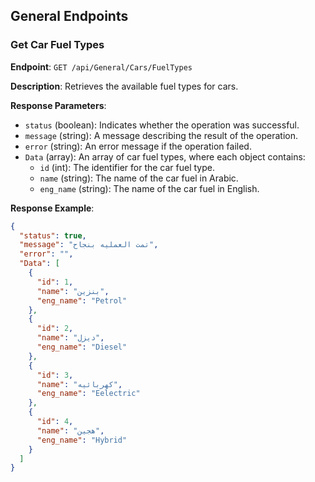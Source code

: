 ## General Endpoints

### Get Car Fuel Types

**Endpoint**: `GET /api/General/Cars/FuelTypes`

**Description**: Retrieves the available fuel types for cars.

**Response Parameters**:
- `status` (boolean): Indicates whether the operation was successful.
- `message` (string): A message describing the result of the operation.
- `error` (string): An error message if the operation failed.
- `Data` (array): An array of car fuel types, where each object contains:
  - `id` (int): The identifier for the car fuel type.
  - `name` (string): The name of the car fuel in Arabic.
  - `eng_name` (string): The name of the car fuel in English.

**Response Example**:
```json
{
  "status": true,
  "message": "تمت العمليه بنجاح",
  "error": "",
  "Data": [
    {
      "id": 1,
      "name": "بنزين",
      "eng_name": "Petrol"
    },
    {
      "id": 2,
      "name": "ديزل",
      "eng_name": "Diesel"
    },
    {
      "id": 3,
      "name": "كهربائيه",
      "eng_name": "Eelectric"
    },
    {
      "id": 4,
      "name": "هجين",
      "eng_name": "Hybrid"
    }
  ]
}
```